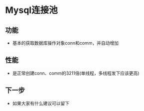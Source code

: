 # Mysql连接池

## 功能
* 基本的获取数据库操作对象conn和comm，并自动增加

## 性能
* 是正常创建conn、comm的3211倍(单线程，多线程发下应该更高)

## 下一步
* 如果大家有什么建议可以留下